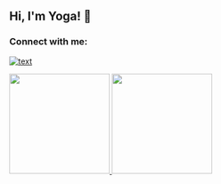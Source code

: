 ## Hi, I'm Yoga! 👋

### Connect with me:
[![text](https://img.shields.io/badge/LinkedIn-0077B5?style=for-the-badge&logo=linkedin&logoColor=white)](https://www.linkedin.com/in/yoga-dimas-b61b07190/)


<p align="left">
<a href="https://github.com/Yogadimas">
  <img height="180em" src="https://github-readme-stats-eight-theta.vercel.app/api?username=Yogadimas&show_icons=true&theme=algolia&include_all_commits=true&count_private=true"/>
  <img height="180em" src="https://github-readme-stats-eight-theta.vercel.app/api/top-langs/?username=Yogadimas&layout=compact&langs_count=8&theme=algolia"/>
</a>
</p>

<!--
**Yogadimas/Yogadimas** is a ✨ _special_ ✨ repository because its `README.md` (this file) appears on your GitHub profile.

Here are some ideas to get you started:

- 🔭 I’m currently working on ...
- 🌱 I’m currently learning ...
- 👯 I’m looking to collaborate on ...
- 🤔 I’m looking for help with ...
- 💬 Ask me about ...
- 📫 How to reach me: ...
- 😄 Pronouns: ...
- ⚡ Fun fact: ...
-->
